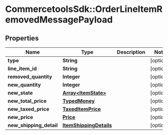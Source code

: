 # CommercetoolsSdk::OrderLineItemRemovedMessagePayload

## Properties
Name | Type | Description | Notes
------------ | ------------- | ------------- | -------------
**type** | **String** |  | [optional] 
**line_item_id** | **String** |  | [optional] 
**removed_quantity** | **Integer** |  | [optional] 
**new_quantity** | **Integer** |  | [optional] 
**new_state** | [**Array&lt;ItemState&gt;**](ItemState.md) |  | [optional] 
**new_total_price** | [**TypedMoney**](TypedMoney.md) |  | [optional] 
**new_taxed_price** | [**TaxedItemPrice**](TaxedItemPrice.md) |  | [optional] 
**new_price** | [**Price**](Price.md) |  | [optional] 
**new_shipping_detail** | [**ItemShippingDetails**](ItemShippingDetails.md) |  | [optional] 

